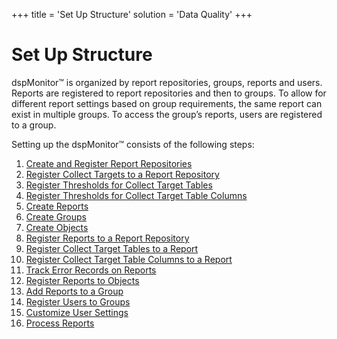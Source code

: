 +++
title = 'Set Up Structure'
solution = 'Data Quality'
+++

# Set Up Structure

dspMonitor™ is organized by report repositories, groups, reports and
users. Reports are registered to report repositories and then to groups.
To allow for different report settings based on group requirements, the
same report can exist in multiple groups. To access the group’s reports,
users are registered to a group.

Setting up the dspMonitor™ consists of the following steps:

1.  [Create and Register Report
    Repositories](Register_Report_Repositories)
2.  [Register Collect Targets to a Report
    Repository](Register_Collect_Targets_to_a_Report_Repository)
3.  [Register Thresholds for Collect Target
    Tables](Register_Thresholds_for_Collect_Target_Tables)
4.  [Register Thresholds for Collect Target Table
    Columns](Register_Thresholds_for_Collect_Target_Table_Columns)
5.  [Create Reports](Create_Reports)
6.  [Create Groups](Create_Groups_dspMonitor)
7.  [Create Objects](Create_Objects_and_Publish_Reports_to_Groups)
8.  [Register Reports to a Report
    Repository](Register_Reports_to_a_Report_Repo)
9.  [Register Collect Target Tables to a
    Report](Register_Collect_Target_Tables_to_a_Report)
10. [Register Collect Target Table Columns to a
    Report](Register_Collect_Target_Table_Columns_to_a_Report)
11. [Track Error Records on Reports](Track_Error_Records_on_Reports)
12. [Register Reports to
    Objects](Register_Object_Reports#Register_Reports_to_Objects)
13. [Add Reports to a Group](Add_Reports_to_a_Group)
14. [Register Users to Groups](Register_Users_to_Groups)
15. [Customize User
    Settings](Configure_User_Settings_Reports_and_Filters#Customize_User_Settings)
16. [Process Reports](Process_Reports)
